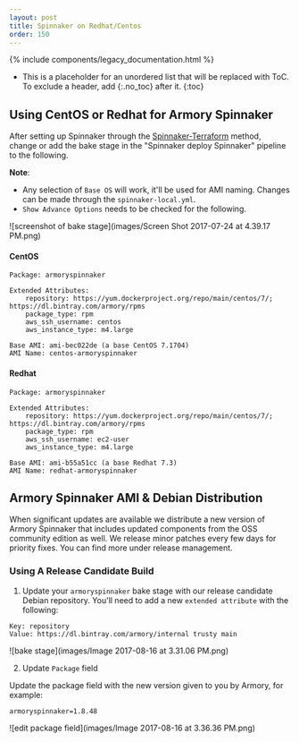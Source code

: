 ```yaml
---
layout: post
title: Spinnaker on Redhat/Centos
order: 150
---
```

{% include components/legacy_documentation.html %}

* This is a placeholder for an unordered list that will be replaced with ToC. To exclude a header, add {:.no_toc} after it.
{:toc}


## Using CentOS or Redhat for Armory Spinnaker
After setting up Spinnaker through the [Spinnaker-Terraform](#spinnaker-terraform) method, change or add the bake stage in the "Spinnaker deploy Spinnaker" pipeline to the following.

**Note**:
- Any selection of `Base OS` will work, it'll be used for AMI naming. Changes can be made through the `spinnaker-local.yml`.
- `Show Advance Options` needs to be checked for the following.

![screenshot of bake stage](images/Screen Shot 2017-07-24 at 4.39.17 PM.png)


#### CentOS
```
Package: armoryspinnaker

Extended Attributes:
    repository: https://yum.dockerproject.org/repo/main/centos/7/; https://dl.bintray.com/armory/rpms
    package_type: rpm
    aws_ssh_username: centos
    aws_instance_type: m4.large

Base AMI: ami-bec022de (a base CentOS 7.1704)
AMI Name: centos-armoryspinnaker
```


#### Redhat
```
Package: armoryspinnaker

Extended Attributes:
    repository: https://yum.dockerproject.org/repo/main/centos/7/; https://dl.bintray.com/armory/rpms
    package_type: rpm
    aws_ssh_username: ec2-user
    aws_instance_type: m4.large

Base AMI: ami-b55a51cc (a base Redhat 7.3)
AMI Name: redhat-armoryspinnaker
```


## Armory Spinnaker AMI & Debian Distribution
When significant updates are available we distribute a new version of Armory Spinnaker that includes updated components from the OSS community edition as well.  We release minor patches every few days for priority fixes.  You can find more under release management.


### Using A Release Candidate Build

1. Update your `armoryspinnaker` bake stage with our release candidate Debian repository.  You'll need to add a new `extended attribute` with the following:

```
Key: repository
Value: https://dl.bintray.com/armory/internal trusty main
```

![bake stage](images/Image 2017-08-16 at 3.31.06 PM.png)

2. Update `Package` field

Update the package field with the new version given to you by Armory, for example:

`armoryspinnaker=1.8.48`

![edit package field](images/Image 2017-08-16 at 3.36.36 PM.png)
